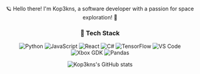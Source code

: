 <div align="center" style="background-image: url('https://img.freepik.com/free-photo/ultra-detailed-nebula-abstract-wallpaper-9_1562-754.jpg'); padding: 50px 0;">

🪐 Hello there! I'm Kop3kns, a software developer with a passion for space exploration! 🚀

### 🌌 Tech Stack
![Python](https://img.shields.io/badge/Python-v3.8-3776AB)
![JavaScript](https://img.shields.io/badge/JavaScript-ES6+-yellow)
![React](https://img.shields.io/badge/React-v17+-61DAFB)
![C#](https://img.shields.io/badge/C%23-.NET%205.0-blue)
![TensorFlow](https://img.shields.io/badge/TensorFlow-v2.5-orange)
![VS Code](https://img.shields.io/badge/VS%20Code-007ACC?logo=visual-studio-code&logoColor=white)
![Xbox GDK](https://img.shields.io/badge/Xbox%20GDK-107C10?logo=xbox&logoColor=white)
![Pandas](https://img.shields.io/badge/Pandas-1.2.4-130454?logo=pandas&logoColor=white)

![Kop3kns's GitHub stats](https://github-readme-stats.vercel.app/api?username=Kop3kns&show_icons=true&theme=radical)

</div>
